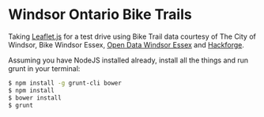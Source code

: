 # Windsor Ontario Bike Trails

Taking [Leaflet.js](http://leafletjs.com) for a test drive using Bike Trail data
courtesy of The City of Windsor, Bike Windsor Essex,
[Open Data Windsor Essex](http://odwe.ca) and
[Hackforge](http://hackf.org).

Assuming you have NodeJS installed already,
install all the things and run grunt in your terminal:

```bash
$ npm install -g grunt-cli bower
$ npm install
$ bower install
$ grunt
```
